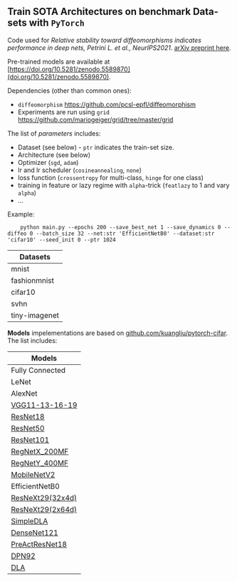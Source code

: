 ## Train SOTA Architectures on benchmark Data-sets with `PyTorch`

Code used for *Relative stability toward diffeomorphisms indicates performance in deep nets, Petrini L. et al., NeurIPS2021*. [arXiv preprint here](https://arxiv.org/abs/2105.02468).

Pre-trained models are available at [https://doi.org/10.5281/zenodo.5589870](doi.org/10.5281/zenodo.5589870).

Dependencies (other than common ones):
- `diffeomorphism` https://github.com/pcsl-epfl/diffeomorphism
- Experiments are run using `grid` https://github.com/mariogeiger/grid/tree/master/grid


The list of _parameters_ includes:
 - Dataset (see below) - `ptr` indicates the train-set size.
 - Architecture (see below)
 - Optimizer (`sgd`, `adam`)
 - lr and lr scheduler (`cosineannealing`, `none`)
 - loss function (`crossentropy` for multi-class, `hinge` for one class)
 - training in feature or lazy regime with `alpha`-trick (`featlazy` to 1 and vary `alpha`)
 - ...
 

Example:

        python main.py --epochs 200 --save_best_net 1 --save_dynamics 0 --diffeo 0 --batch_size 32 --net:str 'EfficientNetB0' --dataset:str 'cifar10' --seed_init 0 --ptr 1024




| Datasets             |
| ----------------- |
| mnist
| fashionmnist
| cifar10
| svhn
| tiny-imagenet



**Models** impelementations are based on [github.com/kuangliu/pytorch-cifar](https://github.com/kuangliu/pytorch-cifar).
The list includes:

| Models             |
| ----------------- |
| Fully Connected
| LeNet
| AlexNet
| [VGG11-13-16-19](https://arxiv.org/abs/1409.1556)
| [ResNet18](https://arxiv.org/abs/1512.03385)
| [ResNet50](https://arxiv.org/abs/1512.03385)
| [ResNet101](https://arxiv.org/abs/1512.03385)
| [RegNetX_200MF](https://arxiv.org/abs/2003.13678) 
| [RegNetY_400MF](https://arxiv.org/abs/2003.13678) 
| [MobileNetV2](https://arxiv.org/abs/1801.04381)
| EfficientNetB0
| [ResNeXt29(32x4d)](https://arxiv.org/abs/1611.05431)
| [ResNeXt29(2x64d)](https://arxiv.org/abs/1611.05431)
| [SimpleDLA](https://arxiv.org/abs/1707.064) 
| [DenseNet121](https://arxiv.org/abs/1608.06993) 
| [PreActResNet18](https://arxiv.org/abs/1603.05027) 
| [DPN92](https://arxiv.org/abs/1707.01629) 
| [DLA](https://arxiv.org/abs/1707.064) 
